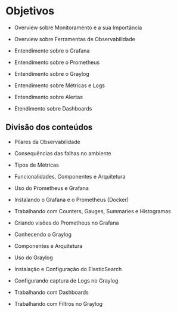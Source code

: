 # Objetivos

- Overview sobre Monitoramento e a sua Importância

- Overview sobre Ferramentas de Observabilidade

- Entendimento sobre o Grafana

- Entendimento sobre o Prometheus

- Entendimento sobre o Graylog

- Entendimento sobre Métricas e Logs

- Entendimento sobre Alertas

- Etendimento sobre Dashboards


## Divisão dos conteúdos

- Pilares da Observabilidade

- Consequências das falhas no ambiente  

- Tipos de Métricas 

- Funcionalidades, Componentes e Arquitetura 

- Uso do Prometheus e Grafana

- Instalando o Grafana e o Prometheus (Docker) 

- Trabalhando com Counters, Gauges, Summaries e Histogramas

- Criando visões do Prometheus no Grafana

- Conhecendo o Graylog

- Componentes e Arquitetura

- Uso do Graylog

- Instalação e Configuração do ElasticSearch

- Configurando captura de Logs no Graylog

- Trabalhando com Dashboards

- Trabalhando com Filtros no Graylog
